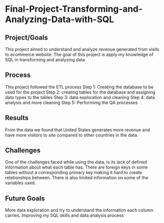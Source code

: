 # Final-Project-Transforming-and-Analyzing-Data-with-SQL

## Project/Goals
This project aimed to understand and analyze revenue generated from visits to ecommerce website. The goal of this project is apply my knowledge of SQL in transforming and analyzing data

## Process
This project followed the ETL process
Step 1: Creating the database to be used for the project 
Step 2: creating tables for the database and assigning data types to the tables
Step 3: data exploration and cleaning
Step 4: data analysis and more cleaning
Step 5: Performimg the QA processes

## Results
From the data we found that United States generates more revenue and have more visitors to site compared to other countries in the data. 

## Challenges 
One of the challenges faced while using the data, is its lack of defined information about what each table has. There are foreign keys in some tables without a corresponding primary key making it hard to create relationships between. There is also limited information on some of the variables used.

## Future Goals
More data exploration and try to understand the information each column carries. Improving my SQL skills and data analysis process
